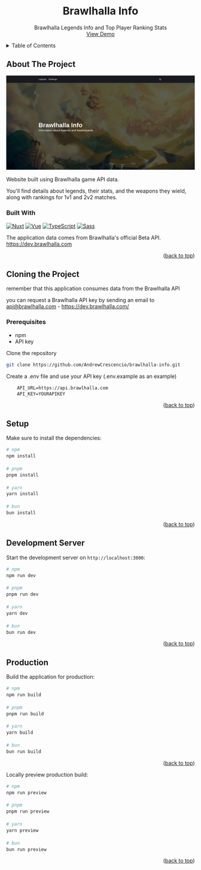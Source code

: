 <a name="readme-top"></a>

<div align="center">
  <h1 align="center">Brawlhalla Info</h1>

  <p align="center">
    Brawlhalla Legends Info and Top Player Ranking Stats
    <br />
    <a href="https://brawlhalla-info.vercel.app/">View Demo</a>
  </p>
</div>

<details>
  <summary>Table of Contents</summary>
  <ol>
    <li>
      <a href="#about-the-project">About The Project</a>
      <ul>
        <li><a href="#built-with">Built With</a></li>
      </ul>
    </li>
    <li>
      <a href="#cloning-the-project">Cloning the Project</a>
      <ul>
        <li><a href="#prerequisites">Prerequisites</a></li>
      </ul>
    </li>
    <li>
      <a href="#setup">Setup</a>
      <ul>
        <li><a href="#development-server">Development Server</a></li>
        <li><a href="#production">Production</a></li>
      </ul>
    </li>
  </ol>
</details>

## About The Project

[![Preview][product-screenshot]](https://brawlhalla-info.vercel.app/)

Website built using Brawlhalla game API data.

You'll find details about legends, their stats, and the weapons they wield, along with rankings for 1v1 and 2v2 matches.

### Built With

[![Nuxt][Nuxt.js]][Nuxt-url] [![Vue][Vue.js]][Vue-url] [![TypeScript][TypeScript]][TypeScript-url] [![Sass][Sass]][Sass-url]

The application data comes from Brawlhalla's official Beta API. https://dev.brawlhalla.com

<p align="right">(<a href="#readme-top">back to top</a>)</p>

## Cloning the Project

remember that this application consumes data from the Brawlhalla API

you can request a Brawlhalla API key by sending an email to api@brawlhalla.com - https://dev.brawlhalla.com/

### Prerequisites

- npm
- API key

Clone the repository

```bash
git clone https://github.com/AndrewCrescencio/brawlhalla-info.git
```

Create a .env file and use your API key (.env.example as an example)

```env
    API_URL=https://api.brawlhalla.com
    API_KEY=YOURAPIKEY
```

<p align="right">(<a href="#readme-top">back to top</a>)</p>

## Setup

Make sure to install the dependencies:

```bash
# npm
npm install

# pnpm
pnpm install

# yarn
yarn install

# bun
bun install
```

<p align="right">(<a href="#readme-top">back to top</a>)</p>

## Development Server

Start the development server on `http://localhost:3000`:

```bash
# npm
npm run dev

# pnpm
pnpm run dev

# yarn
yarn dev

# bun
bun run dev
```

<p align="right">(<a href="#readme-top">back to top</a>)</p>

## Production

Build the application for production:

```bash
# npm
npm run build

# pnpm
pnpm run build

# yarn
yarn build

# bun
bun run build
```

<p align="right">(<a href="#readme-top">back to top</a>)</p>

Locally preview production build:

```bash
# npm
npm run preview

# pnpm
pnpm run preview

# yarn
yarn preview

# bun
bun run preview
```

<p align="right">(<a href="#readme-top">back to top</a>)</p>

[product-screenshot]: /src/public/images/preview.png
[Nuxt.js]: https://img.shields.io/badge/Nuxt-002E3B?style=for-the-badge&logo=nuxtdotjs&logoColor=#00DC82
[Nuxt-url]: https://nuxt.com/
[Vue.js]: https://img.shields.io/badge/Vue.js-35495E?style=for-the-badge&logo=vuedotjs&logoColor=4FC08D
[Vue-url]: https://vuejs.org/
[Sass]: https://img.shields.io/badge/SASS-hotpink.svg?style=for-the-badge&logo=SASS&logoColor=white
[Sass-url]: https://sass-lang.com/
[TypeScript]: https://img.shields.io/badge/TypeScript-007ACC?style=for-the-badge&logo=typescript&logoColor=white
[TypeScript-url]: https://www.typescriptlang.org/

